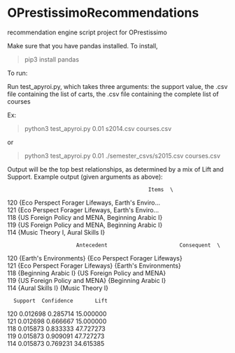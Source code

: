 # OPrestissimoRecommendations
recommendation engine script project for OPrestissimo

Make sure that you have pandas installed. To install,
> pip3 install pandas

To run:

Run test_apyroi.py, which takes three arguments: the support value, the .csv file containing the list of carts, the .csv file containing the complete list of courses

Ex:
> python3 test_apyroi.py 0.01 s2014.csv courses.csv

or

> python3 test_apyroi.py 0.01 ./semester_csvs/s2015.csv courses.csv

Output will be the top best relationships, as determined by a mix of Lift and Support. 
Example output (given arguments as above):

                                                 Items  \
120  {Eco Perspect Forager Lifeways, Earth's Enviro...   
121  {Eco Perspect Forager Lifeways, Earth's Enviro...   
118   {US Foreign Policy and MENA, Beginning Arabic I}   
119   {US Foreign Policy and MENA, Beginning Arabic I}   
114                   {Music Theory I, Aural Skills I}   

                          Antecedent                       Consequent  \
120           {Earth's Environments}  {Eco Perspect Forager Lifeways}   
121  {Eco Perspect Forager Lifeways}           {Earth's Environments}   
118             {Beginning Arabic I}     {US Foreign Policy and MENA}   
119     {US Foreign Policy and MENA}             {Beginning Arabic I}   
114                 {Aural Skills I}                 {Music Theory I}   

      Support  Confidence       Lift  
120  0.012698    0.285714  15.000000  
121  0.012698    0.666667  15.000000  
118  0.015873    0.833333  47.727273  
119  0.015873    0.909091  47.727273  
114  0.015873    0.769231  34.615385 
